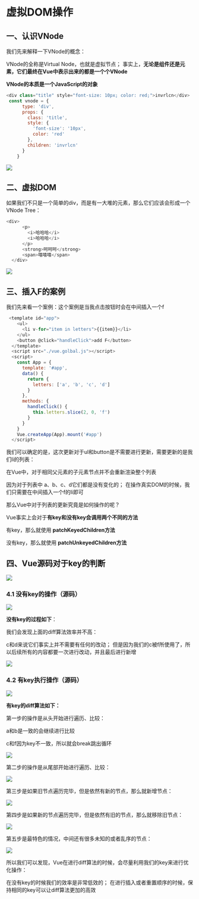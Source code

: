 # 虚拟DOM操作

## 一、**认识VNode**

我们先来解释一下VNode的概念： 

VNode的全称是Virtual Node，也就是虚拟节点； 事实上，**无论是组件还是元素，它们最终在Vue中表示出来的都是一个个VNode**

**VNode的本质是一个JavaScript的对象**

```javascript
<div class="title" style="font-size: 10px; color: red;">invrlcn</div>
 const vnode = {
      type: 'div',
      props: {
        class: 'title',
        style: {
          'font-size': '10px',
          color: 'red'
        },
        children: 'invrlcn'
      }
    }
```

![](../imgs/vue3/vnode.png)

## 二、**虚拟DOM**

如果我们不只是一个简单的div，而是有一大堆的元素，那么它们应该会形成一个VNode Tree：

```javascript
<div>
      <p>
        <i>哈哈哈</i>
        <i>哈哈哈</i>
      </p>
      <strong>呵呵呵</strong>
      <span>嘻嘻嘻</span>
  </div>
```

![](../imgs/vue3/%E8%99%9A%E6%8B%9FDOM%E7%BB%93%E6%9E%84.png)

## 三、**插入F的案例**

我们先来看一个案例：这个案例是当我点击按钮时会在中间插入一个f

```javascript
 <template id="app">
    <ul>
      <li v-for="item in letters">{{item}}</li>
    </ul>
    <button @click="handleClick">add F</button>
  </template>
  <script src="./vue.golbal.js"></script>
  <script>
    const App = {
      template: '#app',
      data() {
        return {
          letters: ['a', 'b', 'c', 'd']
        }
      },
      methods: {
        handleClick() {
          this.letters.slice(2, 0, 'f')
        }
      }
    }
    Vue.createApp(App).mount('#app')
  </script>
```

我们可以确定的是，这次更新对于ul和button是不需要进行更新，需要更新的是我们li的列表： 

在Vue中，对于相同父元素的子元素节点并不会重新渲染整个列表

因为对于列表中 a、b、c、d它们都是没有变化的； 在操作真实DOM的时候，我们只需要在中间插入一个f的li即可

那么Vue中对于列表的更新究竟是如何操作的呢？ 

Vue事实上会对于**有key和没有key会调用两个不同的方法**

有key，那么就使用 **patchKeyedChildren方法**

没有key，那么就使用 **patchUnkeyedChildren方法**

## 四、**Vue源码对于key的判断**

![](../imgs/vue3/vue%E6%BA%90%E7%A0%81%E5%AF%B9key%E7%9A%84%E5%88%A4%E6%96%AD.png)

### 4.1 **没有key的操作（源码）**

![](../imgs/vue3/%E6%B2%A1%E6%9C%89key%E7%9A%84%E6%93%8D%E4%BD%9C%EF%BC%88%E6%BA%90%E7%A0%81%EF%BC%89.png)

**没有key的过程如下**：

我们会发现上面的diff算法效率并不高： 

c和d来说它们事实上并不需要有任何的改动； 但是因为我们的c被f所使用了，所以后续所有的内容都要一次进行改动，并且最后进行新增

![](../imgs/vue3/%E6%B2%A1%E6%9C%89key%E7%9A%84%E8%BF%87%E7%A8%8B.png)

### 4.2 **有key执行操作（源码）**

![](../imgs/vue3/%E6%9C%89key%E7%9A%84%E6%93%8D%E4%BD%9C%EF%BC%88%E6%BA%90%E7%A0%81%EF%BC%89.png)

**有key的diff算法如下：**

第一步的操作是从头开始进行遍历、比较： 

a和b是一致的会继续进行比较

c和f因为key不一致，所以就会break跳出循环

![](../imgs/vue3/%E6%9C%89key%E7%9A%84diff%E7%AE%97%E6%B3%95%EF%BC%881%EF%BC%89.png)

第二步的操作是从尾部开始进行遍历、比较：

![](../imgs/vue3/%E6%9C%89key%E7%9A%84diff%E7%AE%97%E6%B3%95%EF%BC%881.2%EF%BC%89.png)

第三步是如果旧节点遍历完毕，但是依然有新的节点，那么就新增节点：

![](../imgs/vue3/%E6%9C%89key%E7%9A%84diff%E7%AE%97%E6%B3%95%EF%BC%881.3%EF%BC%89.png)

第四步是如果新的节点遍历完毕，但是依然有旧的节点，那么就移除旧节点：

![](../imgs/vue3/%E6%9C%89key%E7%9A%84diff%E7%AE%97%E6%B3%95%EF%BC%881.4%EF%BC%89.png)

第五步是最特色的情况，中间还有很多未知的或者乱序的节点：

![](../imgs/vue3/%E6%9C%89key%E7%9A%84diff%E7%AE%97%E6%B3%95%EF%BC%881.5%EF%BC%89.png)

所以我们可以发现，Vue在进行diff算法的时候，会尽量利用我们的key来进行优化操作： 

在没有key的时候我们的效率是非常低效的； 在进行插入或者重置顺序的时候，保持相同的key可以让diff算法更加的高效